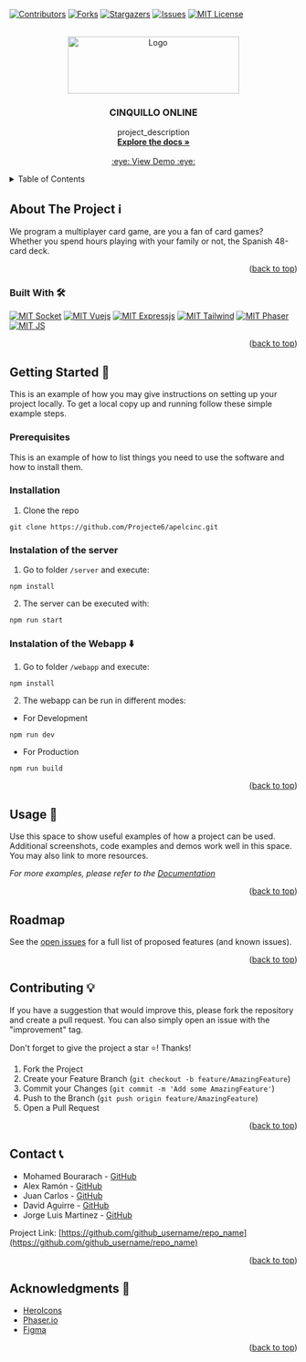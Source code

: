 <div id="top"></div>
<!--
*** If you are reading this... Damn man you are a GOAT
-->

[![Contributors][contributors-shield]][contributors-url]
[![Forks][forks-shield]][forks-url]
[![Stargazers][stars-shield]][stars-url]
[![Issues][issues-shield]][issues-url]
[![MIT License][license-shield]][license-url]




<!-- PROJECT LOGO -->
<br />
<div align="center">
  <a href="https://github.com/Projecte6/apelcinc">
    <img src="https://i.postimg.cc/KzTKGZzz/Cinquillo-Finished.png" alt="Logo" width="300" height="100">
  </a>

<h3 align="center">CINQUILLO ONLINE</h3>

  <p align="center">
    project_description
    <br />
    <a href="https://github.com/Projecte6/apelcinc/"><strong>Explore the docs »</strong></a>
    <br />
    <br />
    <a href="https://github.com/github_username/repo_name">:eye: View Demo :eye:</a>
  </p>
</div>



<!-- TABLE OF CONTENTS -->
<details>
  <summary>Table of Contents</summary>
  <ol>
    <li>
      <a href="#about-the-project">About The Project</a>
      <ul>
        <li><a href="#built-with">Built With</a></li>
      </ul>
    </li>
    <li>
      <a href="#getting-started">Getting Started</a>
      <ul>
        <li><a href="#prerequisites">Prerequisites</a></li>
        <li><a href="#installation">Installation</a></li>
      </ul>
    </li>
    <li><a href="#usage">Usage</a></li>
    <li><a href="#roadmap">Roadmap</a></li>
    <li><a href="#contributing">Contributing</a></li>
    <li><a href="#license">License</a></li>
    <li><a href="#contact">Contact</a></li>
    <li><a href="#acknowledgments">Acknowledgments</a></li>
  </ol>
</details>



<!-- ABOUT THE PROJECT -->
## About The Project ℹ️

We program a multiplayer card game, are you a fan of card games? Whether you spend hours playing with your family or not, the Spanish 48-card deck.

<p align="right">(<a href="#top">back to top</a>)</p>


### Built With 🛠️
 [![MIT Socket][Socket-shield]][Socket-url]
 [![MIT Vuejs][Vuejs-shield]][Vuejs-url]
 [![MIT Expressjs][Expressjs-shield]][Expressjs-url]
 [![MIT Tailwind][Tailwind-shield]][Tailwind-url]
 [![MIT Phaser][Phaser-shield]][Phaser-url]
 [![MIT JS][JS-shield]][JS-url]


<p align="right">(<a href="#top">back to top</a>)</p>



<!-- GETTING STARTED -->
## Getting Started 🏁

This is an example of how you may give instructions on setting up your project locally.
To get a local copy up and running follow these simple example steps.

### Prerequisites

This is an example of how to list things you need to use the software and how to install them.

### Installation

1. Clone the repo

 ```
 git clone https://github.com/Projecte6/apelcinc.git
 ```
   
### Instalation of the server 

1. Go to folder `/server` and execute:

```
npm install
```

2. The server can be executed with:

```
npm run start
```

### Instalation of the Webapp ⬇️

1. Go to folder `/webapp` and execute:

```
npm install
```

2. The webapp can be run in different modes:

- For Development

```
npm run dev
```

- For Production

```
npm run build
```

<p align="right">(<a href="#top">back to top</a>)</p>



<!-- USAGE EXAMPLES -->

## Usage 📜

Use this space to show useful examples of how a project can be used. Additional screenshots, code examples and demos work well in this space. You may also link to more resources.

_For more examples, please refer to the [Documentation](https://example.com)_

<p align="right">(<a href="#top">back to top</a>)</p>



<!-- ROADMAP -->

## Roadmap

See the [open issues](https://github.com/Projecte6/apelcinc/issues) for a full list of proposed features (and known issues).

<p align="right">(<a href="#top">back to top</a>)</p>



<!-- CONTRIBUTING -->
## Contributing 💡

If you have a suggestion that would improve this, please fork the repository and create a pull request. You can also simply open an issue with the "improvement" tag. 

Don't forget to give the project a star :star:! Thanks!

1. Fork the Project
2. Create your Feature Branch (`git checkout -b feature/AmazingFeature`)
3. Commit your Changes (`git commit -m 'Add some AmazingFeature'`)
4. Push to the Branch (`git push origin feature/AmazingFeature`)
5. Open a Pull Request

<p align="right">(<a href="#top">back to top</a>)</p>

<!-- CONTACT -->
## Contact 📞

* Mohamed Bourarach - [GitHub](https://github.com/m04a)
* Alex Ramón - [GitHub](https://github.com/SEOAlexRamon)
* Juan Carlos - [GitHub](https://github.com/Juanka007)
* David Aguirre - [GitHub](https://github.com/davideljefe)
* Jorge Luis Martinez - [GitHub](https://github.com/George11849)

Project Link: [https://github.com/github_username/repo_name](https://github.com/github_username/repo_name)

<p align="right">(<a href="#top">back to top</a>)</p>



<!-- ACKNOWLEDGMENTS -->
## Acknowledgments 🤝

* [HeroIcons](https://heroicons.com)
* [Phaser.io](http://phaser.io)
* [Figma](https://www.figma.com)

<p align="right">(<a href="#top">back to top</a>)</p>



<!-- MARKDOWN LINKS & IMAGES -->
<!-- https://www.markdownguide.org/basic-syntax/#reference-style-links -->
[contributors-shield]: https://img.shields.io/github/contributors/Projecte6/apelcinc.svg?style=for-the-badge
[contributors-url]: [https://github.com/m04a/apelcinc/graphs/contributors](https://github.com/Projecte6/apelcinc/graphs/contributor)
[JS-shield]: https://img.shields.io/badge/js-%23ffff00.svg?style=for-the-badge&logo=javascript&logoColor=black
[JS-url]: https://www.javascript.com
[Phaser-shield]: https://img.shields.io/badge/phaser.io-%23715c99.svg?style=for-the-badge&logo=javascript&logoColor=white
[Phaser-url]: http://phaser.io
[Tailwind-shield]: https://img.shields.io/badge/Tailwindcss-%23ffffff.svg?style=for-the-badge&logo=Tailwindcss&logoColor=blue
[Tailwind-url]: https://tailwindcss.com
[Expressjs-shield]: https://img.shields.io/badge/Express.js-404D59?style=for-the-badge&logo=javascript&logoColor=white  
[Expressjs-url]: https://expressjs.com/es/
[Vuejs-shield]: https://img.shields.io/badge/Vue.js-%23428c49.svg?style=for-the-badge&logo=Vue.js&logoColor=white
[Vuejs-url]: https://vuejs.org
[Socket-shield]: https://img.shields.io/badge/Socket.io-%23ffffff.svg?style=for-the-badge&logo=Socket.io&logoColor=black
[Socket-url]: https://vuejs.org
[forks-shield]: https://img.shields.io/github/forks/m04a/apelcinc.svg?style=for-the-badge
[forks-url]: https://github.com/Projecte6/apelcinc/network/members
[stars-shield]: https://img.shields.io/github/stars/m04a/apelcinc.svg?style=for-the-badge
[stars-url]: https://github.com/Projecte6/apelcinc/stargazers
[issues-shield]: https://img.shields.io/github/issues/m04a/apelcinc.svg?style=for-the-badge
[issues-url]: https://github.com/Projecte6/apelcinc/issues
[license-shield]: https://img.shields.io/github/license/m04a/apelcinc.svg?style=for-the-badge
[license-url]: https://github.com/m04a/apelcinc/blob/master/LICENSE.txt
[product-screenshot]: images/screenshot.png


